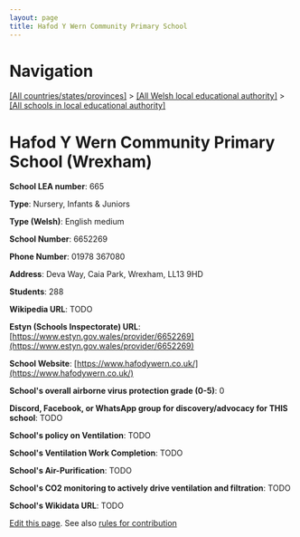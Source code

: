 ```yaml
---
layout: page
title: Hafod Y Wern Community Primary School
---
```

# Navigation

[[All countries/states/provinces]](../../..) > [[All Welsh local educational authority]](../..) > [[All schools in local educational authority]](..)

# Hafod Y Wern Community Primary School (Wrexham)

**School LEA number**: 665

**Type**: Nursery, Infants & Juniors

**Type (Welsh)**: English medium

**School Number**: 6652269

**Phone Number**: 01978 367080

**Address**: Deva Way, Caia Park, Wrexham, LL13 9HD

**Students**: 288

**Wikipedia URL**: TODO

**Estyn (Schools Inspectorate) URL**: [https://www.estyn.gov.wales/provider/6652269](https://www.estyn.gov.wales/provider/6652269)

**School Website**: [https://www.hafodywern.co.uk/](https://www.hafodywern.co.uk/)

**School's overall airborne virus protection grade (0-5)**: 0

**Discord, Facebook, or WhatsApp group for discovery/advocacy for THIS school**: TODO

**School's policy on Ventilation**: TODO

**School's Ventilation Work Completion**: TODO

**School's Air-Purification**: TODO

**School's CO2 monitoring to actively drive ventilation and filtration**: TODO

**School's Wikidata URL**: TODO




[Edit this page](https://github.com/VentilationProject/Wales/edit/prif/./Wrexham/Hafod_Y_Wern_Community_Primary_School.md). See also [rules for contribution](../../../contribution-rules/)